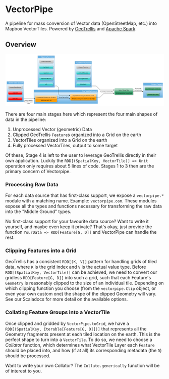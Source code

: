 VectorPipe
==========

A pipeline for mass conversion of Vector data (OpenStreetMap, etc.) into
Mapbox VectorTiles. Powered by [GeoTrellis](http://geotrellis.io) and
[Apache Spark](http://spark.apache.org/).

Overview
--------

![](docs/pipeline.png)

There are four main stages here which represent the four main shapes of
data in the pipeline:

1. Unprocessed Vector (geometric) Data
2. Clipped GeoTrellis `Feature`s organized into a Grid on the earth
3. VectorTiles organized into a Grid on the earth
4. Fully processed VectorTiles, output to some target

Of these, Stage 4 is left to the user to leverage GeoTrellis directly in
their own application. Luckily the `RDD[(SpatialKey, VectorTile)] => Unit`
operation only requires about 5 lines of code. Stages 1 to 3 then are the
primary concern of Vectorpipe.

### Processing Raw Data

For each data source that has first-class support, we expose a
`vectorpipe.*` module with a matching name. Example: `vectorpipe.osm`. These
modules expose all the types and functions necessary for transforming the
raw data into the "Middle Ground" types.

No first-class support for your favourite data source? Want to write it
yourself, and maybe even keep it private? That's okay, just provide the
function `YourData => RDD[Feature[G, D]]` and VectorPipe can handle the
rest.

### Clipping Features into a Grid

GeoTrellis has a consistent `RDD[(K, V)]` pattern for handling grids of
tiled data, where `K` is the grid index and `V` is the actual value type.
Before `RDD[(SpatialKey, VectorTile)]` can be achieved, we need to convert
our gridless `RDD[Feature[G, D]]` into such a grid, such that each Feature's
`Geometry` is reasonably clipped to the size of an individual tile. Depending
on which clipping function you choose (from the `vectorpipe.Clip` object, or
even your own custom one) the shape of the clipped Geometry will vary. See
our Scaladocs for more detail on the available options.

### Collating Feature Groups into a VectorTile

Once clipped and gridded by `VectorPipe.toGrid`, we have a `RDD[(SpatialKey,
Iterable[Feature[G, D]])]` that represents all the Geometry fragments
present at each tiled location on the earth. This is the perfect shape to
turn into a `VectorTile`. To do so, we need to choose a *Collator* function,
which determines what VectorTile Layer each `Feature` should be placed into,
and how (if at all) its corresponding metadata (the `D`) should be
processed.

Want to write your own Collator? The `Collate.generically` function will be
of interest to you.
